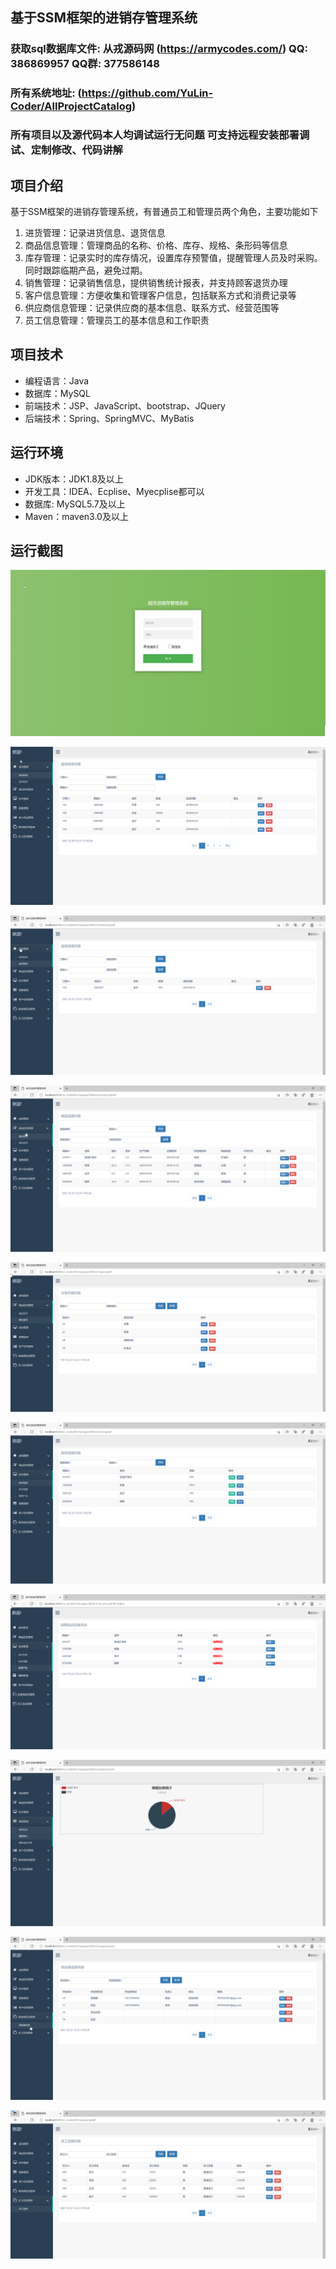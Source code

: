 ## 基于SSM框架的进销存管理系统

###  获取sql数据库文件: 从戎源码网 (https://armycodes.com/) QQ: 386869957 QQ群: 377586148
###  所有系统地址: (https://github.com/YuLin-Coder/AllProjectCatalog) 
###  所有项目以及源代码本人均调试运行无问题 可支持远程安装部署调试、定制修改、代码讲解

## 项目介绍
基于SSM框架的进销存管理系统，有普通员工和管理员两个角色，主要功能如下

1. 进货管理：记录进货信息、退货信息
2. 商品信息管理：管理商品的名称、价格、库存、规格、条形码等信息
3. 库存管理：记录实时的库存情况，设置库存预警值，提醒管理人员及时采购。同时跟踪临期产品，避免过期。
4. 销售管理：记录销售信息，提供销售统计报表，并支持顾客退货办理
5. 客户信息管理：方便收集和管理客户信息，包括联系方式和消费记录等
6. 供应商信息管理：记录供应商的基本信息、联系方式、经营范围等
7. 员工信息管理：管理员工的基本信息和工作职责

## 项目技术
- 编程语言：Java
- 数据库：MySQL
- 前端技术：JSP、JavaScript、bootstrap、JQuery
- 后端技术：Spring、SpringMVC、MyBatis

## 运行环境
- JDK版本：JDK1.8及以上
- 开发工具：IDEA、Ecplise、Myecplise都可以
- 数据库: MySQL5.7及以上
- Maven：maven3.0及以上

## 运行截图
![](screenshot/1.png)

![](screenshot/2.png)

![](screenshot/3.png)

![](screenshot/4.png)

![](screenshot/5.png)

![](screenshot/6.png)

![](screenshot/7.png)

![](screenshot/8.png)

![](screenshot/9.png)

![](screenshot/10.png)